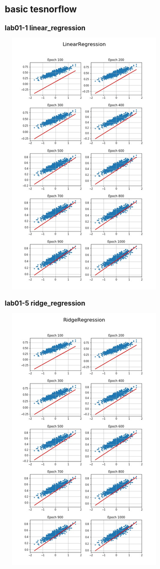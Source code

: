 # basic tesnorflow


## lab01-1 linear_regression
<p align="center">
<img src = 'image/lab01-1_linear_regression.jpg' height = '800px'> 
</p>

## lab01-5 ridge_regression
<p align="center">
<img src = 'image/lab01-5_ridge_regression.jpg' height = '800px'> 
</p>
